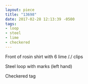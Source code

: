 ```yaml
---
layout: piece
title: "13698"
date: 2017-02-28 12:13:39 -0500
tags:
- loop
- steel
- lime
- checkered
---
```

Front of rosin shirt with 6 lime /./ clips

Steel loop with marks (left hand)

Checkered tag
